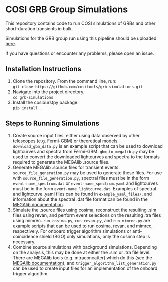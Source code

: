 # COSI GRB Group Simulations

This repository contains code to run COSI simulations of GRBs and other short-duration transients in bulk. 

Simulations for the GRB group run using this pipeline should be uploaded [here](https://drive.google.com/drive/u/0/folders/11_qUIzQx3oGTjrb6voim0GB_EgXny9co).  

If you have questions or encounter any problems, please open an issue.  

## Installation Instructions     
1. Clone the repository. From the command line, run:  
`git clone https://github.com/cositools/grb-simulations.git`  
2. Navigate into the project directory.  
`cd grb-simulations`  
3. Install the cosiburstpy package.  
`pip install .`  

## Steps to Running Simulations      
1. Create source input files, either using data observed by other telescopes (e.g. Fermi-GBM) or theoretical models. `download_gbm_data.py` is an example script that can be used to download lightcurves and spectra from Fermi-GBM.  `gbm_to_megalib.py` may be used to convert the downloaded lightcurves and spectra to the formats required to generate the MEGAlib .source files.         
2. Generate MEGAlib .source files for transient events. `source_file_generation.py` may be used to generate these files. For use with `source_file_generation.py`, spectral files must be in the form `event-name_spectrum.dat` or `event-name_spectrum.yaml` and lightcurves must be in the form `event-name_lightcurve.dat`. Examples of spectral and lightcurve .yaml files can be found in `example_yaml_files/`, and information about the spectral .dat file format can be found in the [MEGAlib documentation](https://megalibtoolkit.com/documentation.html).      
3. Simulate the .source files using cosima, reconstruct the resulting .sim files using revan, and perform event selections on the resulting .tra files using mimrec. `run_cosima.py`, `run_revan.py`, and `run_mimrec.py` are example scripts that can be used to run cosima, revan, and mimrec, respectively. For onboard trigger algorithm simulations or anti-coincidence shield (BGO) only simulations, only the cosima step is necessary.    
4. Combine source simulations with background simulations. Depending on the analysis, this may be done at either the .sim or .tra file level. There are MEGAlib tools (e.g. mtraconcatter) which do this (see the [MEGAlib documentation](https://megalibtoolkit.com/documentation.html)), and `trigger_algorithm_list_generation.py` can be used to create input files for an implementation of the onboard trigger algorithm. 
